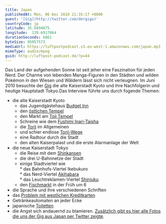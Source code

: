 ```yaml
---
title: Japan
publishedAt: Mon, 06 Dec 2010 21:35:17 +0000
guest: '[Gig](http://twitter.com/dergigo)'
countryCode: jp
latitude: 35.6894875
longitude:  139.6917064
durationSeconds: 6861
byteSize: 95957573
mediaUrl: https://luftpostpodcast.s3.eu-west-1.amazonaws.com/japan.mp3
mimeType: audio/mpeg
guid: http://luftpost-podcast.de/?p=44
---
```


Das Land der aufgehenden Sonne ist seit jeher eine Faszination für jeden Nerd. Der Charme von lebenden Manga-Figuren in den Städten und wilden Pokémon in den Wiesen und Wäldern lässt sich nicht verleugnen. Im Juni 2010 besuchte der [Gig](http://twitter.com/dergigo) die alte Kaiserstadt Kyoto und ihre Nachfolgerin und heutige Hauptstadt Tokyo.Das Interview führte uns durch fogende Themen:
* die alte Kaiserstadt Kyoto  
   * das Jugendgästehaus [Budget Inn](http://maps.google.de/maps?f=q&source=s%5Fq&hl=de&geocode=&q=Kyoto&sll=52.268157,35.771484&sspn=14.763883,55.898437&ie=UTF8&hq=&hnear=Ky%C5%8Dto,+Pr%C3%A4fektur+Ky%C5%8Dto,+Japan&ll=34.988572,135.753819&spn=0.002426,0.006824&z=18&layer=c&cbll=34.988644,135.753814&panoid=eiYleCY1sbM-Q3coVKG-3A&cbp=12,269.36,,0,7.61)  
   * den [östlichen Tempel](http://maps.google.de/maps?f=q&source=s%5Fq&hl=de&geocode=&q=Kyoto&sll=52.268157,35.771484&sspn=14.763883,55.898437&ie=UTF8&hq=&hnear=Ky%C5%8Dto,+Pr%C3%A4fektur+Ky%C5%8Dto,+Japan&ll=34.990734,135.759237&spn=0.009704,0.027294&z=16&layer=c&cbll=34.990651,135.759226&panoid=L4i6M2O0HO3mSjPBWMwnEQ&cbp=12,235.41,,0,-11.13)  
   * den Markt am [Toji Tempel](http://maps.google.de/maps?f=q&source=s%5Fq&hl=de&geocode=&q=Kyoto&sll=52.268157,35.771484&sspn=14.763883,55.898437&ie=UTF8&hq=&hnear=Ky%C5%8Dto,+Pr%C3%A4fektur+Ky%C5%8Dto,+Japan&ll=34.981195,135.749299&spn=0.01941,0.054588&z=15&layer=c&cbll=34.981195,135.749299&panoid=LoybgpSp1%5FHxlbgclj4xyw&cbp=12,208.31,,0,-7.24)  
   * Schreine wie dem [Fushimi Inari-Taisha](http://de.wikipedia.org/wiki/Fushimi%5FInari-Taisha)  
   * die [Torii](http://www.japan-photo.de/torii.htm) im Allgemeinen  
   * und schier endlose [Torii-Wege](http://www.travel-destination-pictures.com/data/media/69/torii-tunnel%5F1402.jpg)  
   * eine Radtour durch die Stadt  
   * den alten Kaiserpalast und die erste Alarmanlage der Welt
* die neue Kaiserstadt Tokyo  
   * die Reise mit dem [Shinkansen](http://upload.wikimedia.org/wikipedia/commons/b/b4/Shinkansen2809.jpg)  
   * die drei U-Bahnnetze der Stadt  
   * einige Stadtviertel wie  
         * das Bahnhofs-Viertel Ikebukuro  
         * das Nerd-Viertel [Akihabara](http://www.japan-guide.com/e/e3003.html)  
         * das Leuchtreklamen-Viertel [Shinjuku](http://de.wikipedia.org/wiki/Shinjuku%5F%28Shinjuku%29)  
   * den [Fischmarkt](http://www.youtube.com/watch?v=goqWiQr-q6w) in der Früh um 6
* die Sprache und ihre verschiedenen Schriften
* das [Problem mit westlichen Kreditkarten](http://wikitravel.org/de/Japan#Kaufen)
* Getränkeautomaten an jeder Ecke
* japanische [Toiletten](http://upload.wikimedia.org/wikipedia/commons/a/a8/JapaneseToiletBidet.jpg)
* die Angst sich andauernd zu blamieren.
[Zusätzlich gibt es hier alle Fotos die uns der Gig aus Japan per Twitter zeigte](http://ping.fm/user/dergigo/media/).
